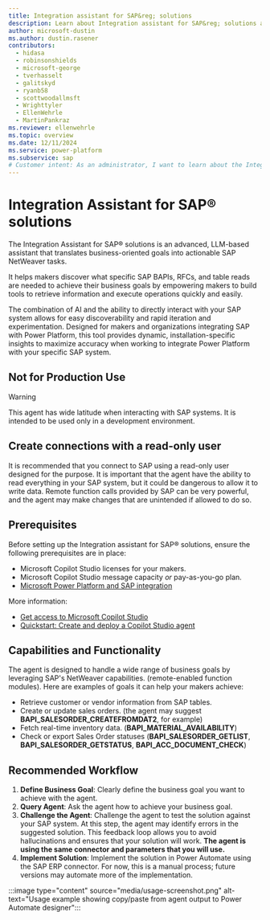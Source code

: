 ```yaml
---
title: Integration assistant for SAP&reg; solutions
description: Learn about Integration assistant for SAP&reg; solutions and how it translates business-oriented goals into actionable SAP NetWeaver tasks.
author: microsoft-dustin
ms.author: dustin.rasener
contributors:
  - hidasa
  - robinsonshields
  - microsoft-george
  - tverhasselt
  - galitskyd
  - ryanb58
  - scottwoodallmsft
  - Wrighttyler
  - EllenWehrle
  - MartinPankraz
ms.reviewer: ellenwehrle
ms.topic: overview
ms.date: 12/11/2024
ms.service: power-platform
ms.subservice: sap
# Customer intent: As an administrator, I want to learn about the Integration assistant for SAP&reg; solutions and how it translates business-oriented goals into actionable SAP NetWeaver tasks.
---
```

# Integration Assistant for SAP&reg; solutions

The Integration Assistant for SAP&reg; solutions is an advanced, LLM-based assistant that translates business-oriented goals into actionable SAP NetWeaver tasks.

It helps makers discover what specific SAP BAPIs, RFCs, and table reads are needed to achieve their business goals by empowering makers to build tools to retrieve information and execute operations quickly and easily.

The combination of AI and the ability to directly interact with your SAP system allows for easy discoverability and rapid iteration and experimentation. Designed for makers and organizations integrating SAP with Power Platform, this tool provides dynamic, installation-specific insights to maximize accuracy when working to integrate Power Platform with your specific SAP system.

## Not for Production Use

> [!WARNING]
> This agent has wide latitude when interacting with SAP systems. It is intended to be used only in a development environment.

## Create connections with a read-only user

It is recommended that you connect to SAP using a read-only user designed for the purpose. It is important that the agent have the ability to read everything in your SAP system, but it could be dangerous to allow it to write data. Remote function calls provided by SAP can be very powerful, and the agent may make changes that are unintended if allowed to do so.

## Prerequisites

Before setting up the Integration assistant for SAP&reg; solutions, ensure the following prerequisites are in place:

- Microsoft Copilot Studio licenses for your makers.
- Microsoft Copilot Studio message capacity *or* pay-as-you-go plan.
- [Microsoft Power Platform and SAP integration](https://learn.microsoft.com/power-platform/sap/connect/connect-power-platform-and-sap)

More information:

- [Get access to Microsoft Copilot Studio ](https://learn.microsoft.com/microsoft-copilot-studio/requirements-licensing-subscriptions)
- [Quickstart: Create and deploy a Copilot Studio agent](https://learn.microsoft.com/microsoft-copilot-studio/fundamentals-get-started)

## Capabilities and Functionality

The agent is designed to handle a wide range of business goals by leveraging SAP's NetWeaver capabilities. (remote-enabled function modules). Here are examples of goals it can help your makers achieve:

- Retrieve customer or vendor information from SAP tables.
- Create or update sales orders. (the agent may suggest **BAPI_SALESORDER_CREATEFROMDAT2**, for example)
- Fetch real-time inventory data. (**BAPI_MATERIAL_AVAILABILITY**)
- Check or export Sales Order statuses (**BAPI_SALESORDER_GETLIST**, **BAPI_SALESORDER_GETSTATUS**, **BAPI_ACC_DOCUMENT_CHECK**)

## Recommended Workflow

1. **Define Business Goal**: Clearly define the business goal you want to achieve with the agent.
1. **Query Agent**: Ask the agent how to achieve your business goal.
1. **Challenge the Agent**: Challenge the agent to test the solution against your SAP system. At this step, the agent may identify errors in the suggested solution. This feedback loop allows you to avoid hallucinations and ensures that your solution will work. **The agent is using the same connector and parameters that you will use.**
1. **Implement Solution**: Implement the solution in Power Automate using the SAP ERP connector. For now, this is a manual process; future versions may automate more of the implementation.

:::image type="content" source="media/usage-screenshot.png" alt-text="Usage example showing copy/paste from agent output to Power Automate designer":::
